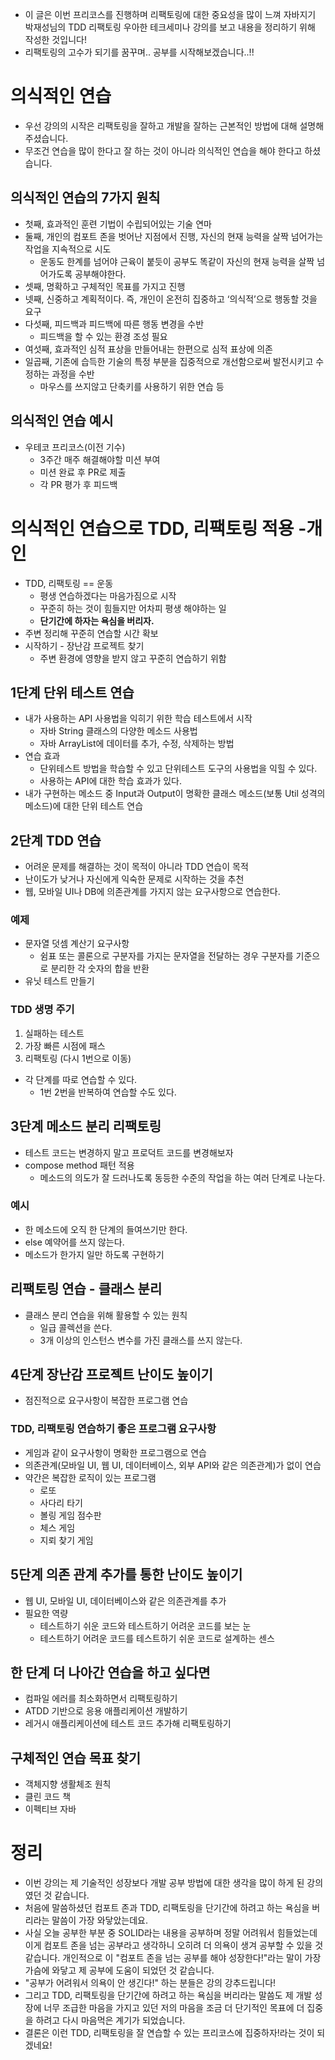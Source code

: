 - 이 글은 이번 프리코스를 진행하며 리팩토링에 대한 중요성을 많이 느껴 자바지기 박재성님의 TDD 리팩토링 우아한 테크세미나 강의를 보고 내용을 정리하기 위해 작성한 것입니다!
- 리팩토링의 고수가 되기를 꿈꾸며.. 공부를 시작해보겠습니다..!!

# 의식적인 연습

- 우선 강의의 시작은 리팩토링을 잘하고 개발을 잘하는 근본적인 방법에 대해 설명해주셨습니다.
- 무조건 연습을 많이 한다고 잘 하는 것이 아니라 의식적인 연습을 해야 한다고 하셨습니다.

## 의식적인 연습의 7가지 원칙

- 첫째, 효과적인 훈련 기법이 수립되어있는 기술 연마
- 둘째, 개인의 컴포트 존을 벗어난 지점에서 진행, 자신의 현재 능력을 살짝 넘어가는 작업을 지속적으로 시도
    - 운동도 한계를 넘어야 근육이 붙듯이 공부도 똑같이 자신의 현재 능력을 살짝 넘어가도록 공부해야한다.
- 셋째, 명확하고 구체적인 목표를 가지고 진행
- 넷째, 신중하고 계획적이다. 즉, 개인이 온전히 집중하고 ‘의식적’으로 행동할 것을 요구
- 다섯째, 피드백과 피드백에 따른 행동 변경을 수반
    - 피드백을 할 수 있는 환경 조성 필요
- 여섯째, 효과적인 심적 표상을 만들어내는 한편으로 심적 표상에 의존
- 일곱째, 기존에 습득한 기술의 특정 부분을 집중적으로 개선함으로써 발전시키고 수정하는 과정을 수반
    - 마우스를 쓰지않고 단축키를 사용하기 위한 연습 등

## 의식적인 연습 예시

- 우테코 프리코스(이전 기수)
    - 3주간 매주 해결해야할 미션 부여
    - 미션 완료 후 PR로 제출
    - 각 PR 평가 후 피드백

# 의식적인 연습으로 TDD, 리팩토링 적용 -개인

- TDD, 리팩토링 == 운동
    - 평생 연습하겠다는 마음가짐으로 시작
    - 꾸준히 하는 것이 힘들지만 어차피 평생 해야하는 일
    - **단기간에 하자는 욕심을 버리자.**
- 주변 정리해 꾸준히 연습할 시간 확보
- 시작하기 - 장난감 프로젝트 찾기
    - 주변 환경에 영향을 받지 않고 꾸준히 연습하기 위함

## 1단계 단위 테스트 연습

- 내가 사용하는 API 사용법을 익히기 위한 학습 테스트에서 시작
    - 자바 String 클래스의 다양한 메소드 사용법
    - 자바 ArrayList에 데이터를 추가, 수정, 삭제하는 방법
- 연습 효과
    - 단위테스트 방법을 학습할 수 있고 단위테스트 도구의 사용법을 익힐 수 있다.
    - 사용하는 API에 대한 학습 효과가 있다.
- 내가 구현하는 메소드 중 Input과 Output이 명확한 클래스 메소드(보통 Util 성격의 메소드)에 대한 단위 테스트 연습

## 2단계 TDD 연습

- 어려운 문제를 해결하는 것이 목적이 아니라 TDD 연습이 목적
- 난이도가 낮거나 자신에게 익숙한 문제로 시작하는 것을 추천
- 웹, 모바일 UI나 DB에 의존관계를 가지지 않는 요구사항으로 연습한다.

### 예제

- 문자열 덧셈 계산기 요구사항
    - 쉼표 또는 콜론으로 구분자를 가지는 문자열을 전달하는 경우 구분자를 기준으로 분리한 각 숫자의 합을 반환
- 유닛 테스트 만들기

### TDD 생명 주기

1. 실패하는 테스트
2. 가장 빠른 시점에 패스
3. 리팩토링 (다시 1번으로 이동)
- 각 단계를 따로 연습할 수 있다.
    - 1번 2번을 반복하여 연습할 수도 있다.

## 3단계 메소드 분리 리팩토링

- 테스트 코드는 변경하지 말고 프로덕트 코드를 변경해보자
- compose method 패턴 적용
    - 메소드의 의도가 잘 드러나도록 동등한 수준의 작업을 하는 여러 단계로 나눈다.

### 예시

- 한 메소드에 오직 한 단계의 들여쓰기만 한다.
- else 예약어를 쓰지 않는다.
- 메소드가 한가지 일만 하도록 구현하기

## 리팩토링 연습 - 클래스 분리

- 클래스 분리 연습을 위해 활용할 수 있는 원칙
    - 일급 콜렉션을 쓴다.
    - 3개 이상의 인스턴스 변수를 가진 클래스를 쓰지 않는다.

## 4단계 장난감 프로젝트 난이도 높이기

- 점진적으로 요구사항이 복잡한 프로그램 연습

### TDD, 리팩토링 연습하기 좋은 프로그램 요구사항

- 게임과 같이 요구사항이 명확한 프로그램으로 연습
- 의존관계(모바일 UI, 웹 UI, 데이터베이스, 외부 API와 같은 의존관계)가 없이 연습
- 약간은 복잡한 로직이 있는 프로그램
    - 로또
    - 사다리 타기
    - 볼링 게임 점수판
    - 체스 게임
    - 지뢰 찾기 게임

## 5단계 의존 관계 추가를 통한 난이도 높이기

- 웹 UI, 모바일 UI, 데이터베이스와 같은 의존관계를 추가
- 필요한 역량
    - 테스트하기 쉬운 코드와 테스트하기 어려운 코드를 보는 눈
    - 테스트하기 어려운 코드를 테스트하기 쉬운 코드로 설계하는 센스

## 한 단계 더 나아간 연습을 하고 싶다면

- 컴파일 에러를 최소화하면서 리팩토링하기
- ATDD 기반으로 응용 애플리케이션 개발하기
- 레거시 애플리케이션에 테스트 코드 추가해 리팩토링하기

## 구체적인 연습 목표 찾기

- 객체지향 생활체조 원칙
- 클린 코드 책
- 이펙티브 자바

# 정리

- 이번 강의는 제 기술적인 성장보다 개발 공부 방법에 대한 생각을 많이 하게 된 강의였던 것 같습니다.
- 처음에 말씀하셨던 컴포트 존과 TDD, 리팩토링을 단기간에 하려고 하는 욕심을 버리라는 말씀이 가장 와닿았는데요.
- 사실 오늘 공부한 부분 중 SOLID라는 내용을 공부하며 정말 어려워서 힘들었는데 이게 컴포트 존을 넘는 공부라고 생각하니 오히려 더 의욕이 생겨 공부할 수 있을 것 같습니다. 개인적으로 이 "컴포트 존을 넘는 공부를 해야 성장한다!"라는 말이 가장 가슴에 와닿고 제 공부에 도움이 되었던 것 같습니다.
- "공부가 어려워서 의욕이 안 생긴다!" 하는 분들은 강의 강추드립니다!
- 그리고 TDD, 리팩토링을 단기간에 하려고 하는 욕심을 버리라는 말씀도 제 개발 성장에 너무 조급한 마음을 가지고 있던 저의 마음을 조금 더 단기적인 목표에 더 집중을 하려고 다시 마음먹은 계기가 되었습니다.
- 결론은 이런 TDD, 리팩토링을 잘 연습할 수 있는 프리코스에 집중하자!라는 것이 되겠네요!
